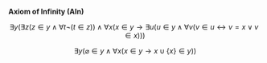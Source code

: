 **Axiom of Infinity (AIn)**

$$\exists y(\exists z(z \in y \wedge \forall t\neg (t \in z)) \wedge \forall x(x \in y \longrightarrow \exists u(u \in y \wedge \forall v(v \in u \longleftrightarrow v = x \vee v \in x)))$$

$$\exists y(\varnothing \in y \wedge \forall x(x \in y \longrightarrow x \cup \{x\} \in y))$$